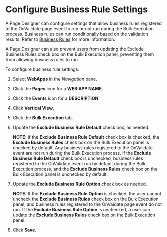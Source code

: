 # Configure Business Rule Settings

A Page Designer can configure settings that allow business rules
registered to the OnValidate page event to run or not run during the
Bulk Execution process. Business rules can run conditionally based on
the validation results. Refer to [Business
Rules](../../WebApp_Dev/Business_Rules.htm) for more information.

A Page Designer can also prevent users from updating the Exclude
Business Rules check box on the Bulk Execution panel, preventing them
from allowing business rules to run.

To configure business rule settings:

1.  Select **WebApps** in the *Navigation* pane.

2.  Click the **Pages** icon for a **WEB APP NAME.**

3.  Click the **Events** icon for a **DESCRIPTION**.

4.  Click **Vertical View**.

5.  Click the **Bulk Execution** tab.

6.  Update the **Exclude Business Rule Default** check box, as needed.
    
    **NOTE:** If the **Exclude Business Rule Default** check box is
    checked, the **Exclude Business Rules** check box on the Bulk
    Execution panel is checked by default. Any business rules registered
    to the OnValidate event are not run during the Bulk Execution
    process. If the **Exclude Business Rule Default** check box is
    unchecked, business rules registered to the OnValidate event run by
    default during the Bulk Execution process, and the **Exclude
    Business Rules** check box on the Bulk Execution panel is unchecked
    by default.

7.  Update the **Exclude Business Rule Option** check box as needed.
    
    **NOTE:** If the **Exclude Business Rule Option** is checked, the
    user cannot uncheck the **Exclude Business Rules** check box on the
    Bulk Execution panel, and business rules registered to the OnVaidate
    page event do not run. If the **Exclude Business Rule Option** is
    unchecked, a user can update the **Exclude Business Rules** check
    box on the Bulk Execution panel.

8.  Click **Save**.

